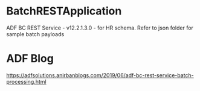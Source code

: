 # BatchRESTApplication
ADF BC REST Service - v12.2.1.3.0 - for HR schema.
Refer to json folder for sample batch payloads

# ADF Blog
https://adfsolutions.anirbanblogs.com/2019/06/adf-bc-rest-service-batch-processing.html
